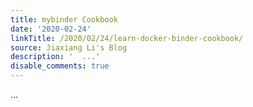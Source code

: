 ```yaml
---
title: mybinder Cookbook
date: '2020-02-24'
linkTitle: /2020/02/24/learn-docker-binder-cookbook/
source: Jiaxiang Li's Blog
description: '  ...'
disable_comments: true
---
```

  ...